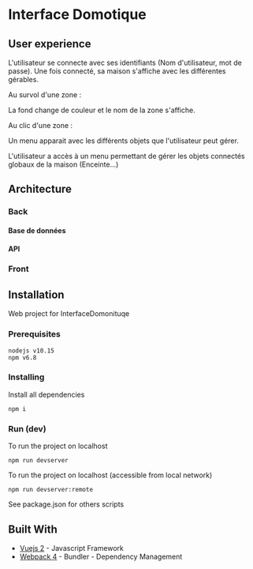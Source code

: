 # Interface Domotique


## User experience

L'utilisateur se connecte avec ses identifiants (Nom d'utilisateur, mot de passe).
Une fois connecté, sa maison s'affiche avec les différentes gérables.

Au survol d'une zone : 

La fond change de couleur et le nom de la zone s'affiche.

Au clic d'une zone :

Un menu apparait avec les différents objets que l'utilisateur peut gérer.

L'utilisateur a accès à un menu permettant de gérer les objets connectés globaux de la maison (Enceinte...)

## Architecture

### Back

#### Base de données

#### API




### Front





## Installation

Web project for InterfaceDomonituqe

### Prerequisites

```
nodejs v10.15
npm v6.8
```

### Installing

Install all dependencies

```
npm i
```

### Run (dev)

To run the project on localhost

```
npm run devserver
```

To run the project on localhost (accessible from local network)

```
npm run devserver:remote
```

See package.json for others scripts

## Built With

* [Vuejs 2](https://vuejs.org/) - Javascript Framework
* [Webpack 4](https://webpack.js.org/concepts) - Bundler - Dependency Management